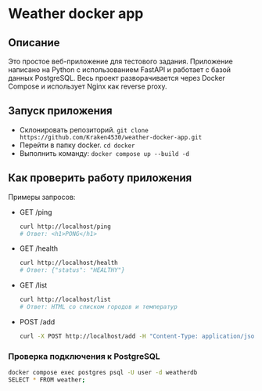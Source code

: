 # Weather docker app

## Описание

Это простое веб-приложение для тестового задания.
Приложение написано на Python с использованием FastAPI и работает с базой данных PostgreSQL.
Весь проект разворачивается через Docker Compose и использует Nginx как reverse proxy.

## Запуск приложения

- Склонировать репозиторий.
  `git clone https://github.com/Kraken4530/weather-docker-app.git`
- Перейти в папку docker.
  `cd docker`
- Выполнить команду:
  `docker compose up --build -d`

## Как проверить работу приложения

Примеры запросов:

- GET /ping

  ```bash
  curl http://localhost/ping
  # Ответ: <h1>PONG</h1>
  ```

- GET /health

  ```bash
  curl http://localhost/health
  # Ответ: {"status": "HEALTHY"}
  ```

- GET /list

  ```bash
  curl http://localhost/list
  # Ответ: HTML со списком городов и температур
  ```

- POST /add

  ```bash
  curl -X POST http://localhost/add -H "Content-Type: application/json" -d '{"city": "Moscow", "temperature": 25}'
  ```

### Проверка подключения к PostgreSQL

```bash
docker compose exec postgres psql -U user -d weatherdb
SELECT * FROM weather;
```
